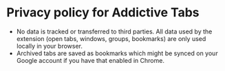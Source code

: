 # Privacy policy for Addictive Tabs

- No data is tracked or transferred to third parties. All data used by the extension (open tabs, windows, groups, bookmarks) are only used locally in your browser.
- Archived tabs are saved as bookmarks which might be synced on your Google account if you have that enabled in Chrome.